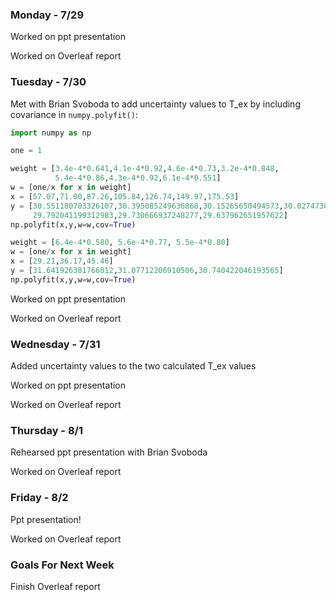### Monday - 7/29

Worked on ppt presentation

Worked on Overleaf report

### Tuesday - 7/30

Met with Brian Svoboda to add uncertainty values to T_ex by including covariance in `numpy.polyfit()`:

```python
import numpy as np

one = 1

weight = [3.4e-4*0.641,4.1e-4*0.92,4.6e-4*0.73,3.2e-4*0.848,
          5.4e-4*0.86,4.3e-4*0.92,6.1e-4*0.551]
w = [one/x for x in weight]
x = [57.07,71.00,87.26,105.84,126.74,149.97,175.53]
y = [30.551180703326107,30.395085249636868,30.15265650494573,30.027473059502565,
     29.792041199312983,29.730666937248277,29.637962651957622]
np.polyfit(x,y,w=w,cov=True)

weight = [6.4e-4*0.580, 5.6e-4*0.77, 5.5e-4*0.80]
w = [one/x for x in weight]
x = [29.21,36.17,45.46]
y = [31.641926381766012,31.07712206910506,30.740422046193565] 
np.polyfit(x,y,w=w,cov=True)
```

Worked on ppt presentation

Worked on Overleaf report

### Wednesday - 7/31 

Added uncertainty values to the two calculated T_ex values

Worked on ppt presentation

Worked on Overleaf report

### Thursday - 8/1

Rehearsed ppt presentation with Brian Svoboda

Worked on Overleaf report

### Friday - 8/2 

Ppt presentation!

Worked on Overleaf report

### Goals For Next Week

Finish Overleaf report 
